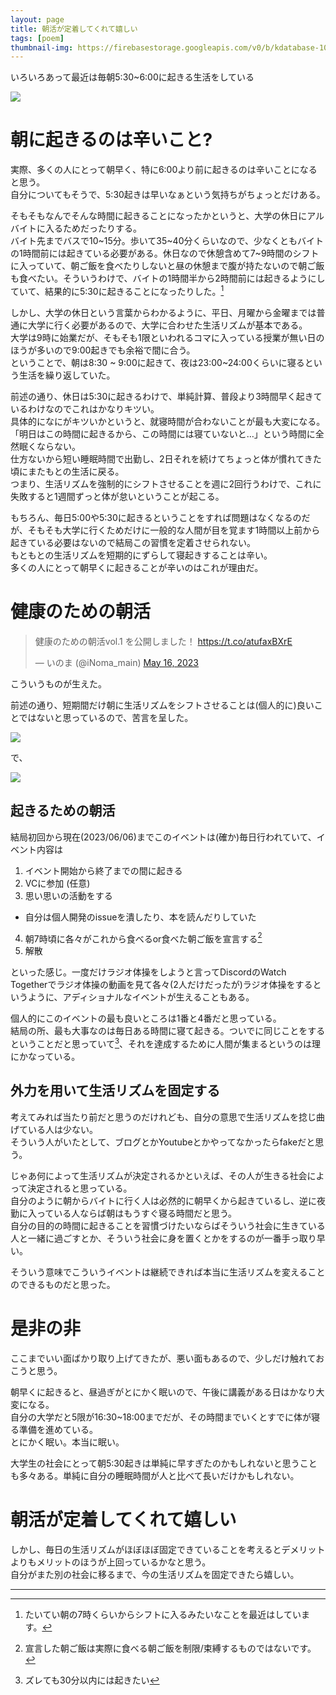 ```yaml
---
layout: page
title: 朝活が定着してくれて嬉しい
tags: [poem]
thumbnail-img: https://firebasestorage.googleapis.com/v0/b/kdatabase-1088a.appspot.com/o/mroutine%2F03.jpeg?alt=media
---
```


いろいろあって最近は毎朝5:30~6:00に起きる生活をしている

![](https://firebasestorage.googleapis.com/v0/b/kdatabase-1088a.appspot.com/o/mroutine%2F03.jpeg?alt=media)

# 朝に起きるのは辛いこと?

実際、多くの人にとって朝早く、特に6:00より前に起きるのは辛いことになると思う。  
自分についてもそうで、5:30起きは早いなぁという気持ちがちょっとだけある。  

そもそもなんでそんな時間に起きることになったかというと、大学の休日にアルバイトに入るためだったりする。  
バイト先までバスで10~15分。歩いて35~40分くらいなので、少なくともバイトの1時間前には起きている必要がある。休日なので休憩含めて7~9時間のシフトに入っていて、朝ご飯を食べたりしないと昼の休憩まで腹が持たないので朝ご飯も食べたい。そういうわけで、バイトの1時間半から2時間前には起きるようにしていて、結果的に5:30に起きることになったりした。[^1]  

しかし、大学の休日という言葉からわかるように、平日、月曜から金曜までは普通に大学に行く必要があるので、大学に合わせた生活リズムが基本である。  
大学は9時に始業だが、そもそも1限といわれるコマに入っている授業が無い日のほうが多いので9:00起きでも余裕で間に合う。  
ということで、朝は8:30 ~ 9:00に起きて、夜は23:00~24:00くらいに寝るという生活を繰り返していた。  

前述の通り、休日は5:30に起きるわけで、単純計算、普段より3時間早く起きているわけなのでこれはかなりキツい。  
具体的になにがキツいかというと、就寝時間が合わないことが最も大変になる。「明日はこの時間に起きるから、この時間には寝ていないと…」という時間に全然眠くならない。  
仕方ないから短い睡眠時間で出勤し、2日それを続けてちょっと体が慣れてきた頃にまたもとの生活に戻る。  
つまり、生活リズムを強制的にシフトさせることを週に2回行うわけで、これに失敗すると1週間ずっと体が怠いということが起こる。

もちろん、毎日5:00や5:30に起きるということをすれば問題はなくなるのだが、そもそも大学に行くためだけに一般的な人間が目を覚ます1時間以上前から起きている必要はないので結局この習慣を定着させられない。  
もともとの生活リズムを短期的にずらして寝起きすることは辛い。  
多くの人にとって朝早くに起きることが辛いのはこれが理由だ。

# 健康のための朝活

<blockquote class="twitter-tweet"><p lang="ja" dir="ltr">健康のための朝活vol.1 を公開しました！ <a href="https://t.co/atufaxBXrE">https://t.co/atufaxBXrE</a></p>&mdash; いのま (@iNoma_main) <a href="https://twitter.com/iNoma_main/status/1658530415827881987?ref_src=twsrc%5Etfw">May 16, 2023</a></blockquote> <script async src="https://platform.twitter.com/widgets.js" charset="utf-8"></script>

こういうものが生えた。

前述の通り、短期間だけ朝に生活リズムをシフトさせることは(個人的に)良いことではないと思っているので、苦言を呈した。

![](https://firebasestorage.googleapis.com/v0/b/kdatabase-1088a.appspot.com/o/mroutine%2F01.jpeg?alt=media)

で、

![](https://firebasestorage.googleapis.com/v0/b/kdatabase-1088a.appspot.com/o/mroutine%2F02.jpeg?alt=media)


## 起きるための朝活

結局初回から現在(2023/06/06)までこのイベントは(確か)毎日行われていて、イベント内容は

1. イベント開始から終了までの間に起きる
2. VCに参加 (任意)
3. 思い思いの活動をする
  * 自分は個人開発のissueを潰したり、本を読んだりしていた
4. 朝7時頃に各々がこれから食べるor食べた朝ご飯を宣言する[^2]
5. 解散

といった感じ。一度だけラジオ体操をしようと言ってDiscordのWatch Togetherでラジオ体操の動画を見て各々(2人だけだったが)ラジオ体操をするというように、アディショナルなイベントが生えることもある。

個人的にこのイベントの最も良いところは1番と4番だと思っている。  
結局の所、最も大事なのは毎日ある時間に寝て起きる。ついでに同じことをするということだと思っていて[^3]、それを達成するために人間が集まるというのは理にかなっている。  

## 外力を用いて生活リズムを固定する

考えてみれば当たり前だと思うのだけれども、自分の意思で生活リズムを捻じ曲げている人は少ない。  
そういう人がいたとして、ブログとかYoutubeとかやってなかったらfakeだと思う。  

じゃあ何によって生活リズムが決定されるかといえば、その人が生きる社会によって決定されると思っている。  
自分のように朝からバイトに行く人は必然的に朝早くから起きているし、逆に夜勤に入っている人ならば朝はもうすぐ寝る時間だと思う。  
自分の目的の時間に起きることを習慣づけたいならばそういう社会に生きている人と一緒に過ごすとか、そういう社会に身を置くとかをするのが一番手っ取り早い。

そういう意味でこういうイベントは継続できれば本当に生活リズムを変えることのできるものだと思った。

# 是非の非

ここまでいい面ばかり取り上げてきたが、悪い面もあるので、少しだけ触れておこうと思う。  

朝早くに起きると、昼過ぎがとにかく眠いので、午後に講義がある日はかなり大変になる。  
自分の大学だと5限が16:30~18:00までだが、その時間までいくとすでに体が寝る準備を進めている。  
とにかく眠い。本当に眠い。

大学生の社会にとって朝5:30起きは単純に早すぎたのかもしれないと思うことも多々ある。単純に自分の睡眠時間が人と比べて長いだけかもしれない。

# 朝活が定着してくれて嬉しい

しかし、毎日の生活リズムがほぼほぼ固定できていることを考えるとデメリットよりもメリットのほうが上回っているかなと思う。  
自分がまた別の社会に移るまで、今の生活リズムを固定できたら嬉しい。  

---

[^1]: たいてい朝の7時くらいからシフトに入るみたいなことを最近はしています。
[^2]: 宣言した朝ご飯は実際に食べる朝ご飯を制限/束縛するものではないです。
[^3]: ズレても30分以内には起きたい